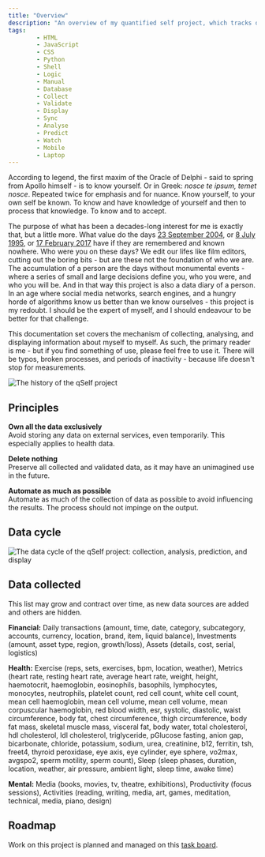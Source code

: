 ```yaml
---
title: "Overview"
description: "An overview of my quantified self project, which tracks over 50 personal metrics."
tags:
        - HTML
        - JavaScript
        - CSS
        - Python
        - Shell
        - Logic
        - Manual
        - Database
        - Collect
        - Validate
        - Display
        - Sync
        - Analyse
        - Predict
        - Watch
        - Mobile
        - Laptop
---
```


According to legend, the first maxim of the Oracle of Delphi - said to spring from Apollo himself - is to know yourself. Or in Greek: _nosce te ipsum, temet nosce_. Repeated twice for emphasis and for nuance. Know yourself, to your own self be known. To know and have knowledge of yourself and then to process that knowledge. To know and to accept.

The purpose of what has been a decades-long interest for me is exactly that, but a little more. What value do the days [23 September 2004](https://en.wikipedia.org/wiki/Portal:Current_events/September_2004#2004_September_23), or [8 July 1995](https://en.wikipedia.org/wiki/July_1995), or [17 February 2017](https://en.wikipedia.org/wiki/Portal:Current_events/February_2017#2017_February_17) have if they are remembered and known nowhere. Who were you on these days? We edit our lifes like film editors, cutting out the boring bits - but are these not the foundation of who we are. The accumulation of a person are the days without monumental events - where a series of small and large decisions define you, who you were, and who you will be. And in that way this project is also a data diary of a person. In an age where social media networks, search engines, and a hungry horde of algorithms know us better than we know ourselves - this project is my redoubt. I should be the expert of myself, and I should endeavour to be better for that challenge.

This documentation set covers the mechanism of collecting, analysing, and displaying information about myself to myself. As such, the primary reader is me - but if you find something of use, please feel free to use it. There will be typos, broken processes, and periods of inactivity - because life doesn't stop for measurements.

![The history of the qSelf project](qs-project-history-333x1189.webp)

## Principles

**Own all the data exclusively**<br>
Avoid storing any data on external services, even temporarily. This especially applies to health data.

**Delete nothing**<br>
Preserve all collected and validated data, as it may have an unimagined use in the future.

**Automate as much as possible**<br>
Automate as much of the collection of data as possible to avoid influencing the results. The process should not impinge on the output.

## Data cycle

![The data cycle of the qSelf project: collection, analysis, prediction, and display](data-cycle-800x800.webp)

## Data collected

This list may grow and contract over time, as new data sources are added and others are hidden.

**Financial:** Daily transactions (amount, time, date, category, subcategory, accounts, currency, location, brand, item, liquid balance), Investments (amount, asset type, region, growth/loss), Assets (details, cost, serial, logistics)

**Health:** Exercise (reps, sets, exercises, bpm, location, weather), Metrics (heart rate, resting heart rate, average heart rate, weight, height, haemotocrit, haemoglobin, eosinophils, basophils, lymphocytes, monocytes, neutrophils, platelet count, red cell count, white cell count, mean cell haemoglobin, mean cell volume, mean cell volume, mean corpuscular haemoglobin, red blood width, esr, systolic, diastolic, waist circumference, body fat, chest circumference, thigh circumference, body fat mass, skeletal muscle mass, visceral fat, body water, total cholesterol, hdl cholesterol, ldl cholesterol, triglyceride, pGlucose fasting, anion gap, bicarbonate, chloride, potassium, sodium, urea, creatinine, b12, ferritin, tsh, freet4, thyroid peroxidase, eye axis, eye cylinder, eye sphere, vo2max, avgspo2, sperm motility, sperm count), Sleep (sleep phases, duration, location, weather, air pressure, ambient light, sleep time, awake time)

**Mental:** Media (books, movies, tv, theatre, exhibitions), Productivity (focus sessions), Activities (reading, writing, media, art, games, meditation, technical, media, piano, design)

## Roadmap

Work on this project is planned and managed on this [task board](https://github.com/users/gugulet-hu/projects/1/views/5).


